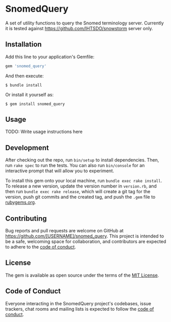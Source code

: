 # SnomedQuery

A set of utility functions to query the Snomed terminology server. Currently it is tested against https://github.com/IHTSDO/snowstorm server only. 

## Installation

Add this line to your application's Gemfile:

```ruby
gem 'snomed_query'
```

And then execute:

    $ bundle install

Or install it yourself as:

    $ gem install snomed_query

## Usage

TODO: Write usage instructions here

## Development

After checking out the repo, run `bin/setup` to install dependencies. Then, run `rake spec` to run the tests. You can also run `bin/console` for an interactive prompt that will allow you to experiment.

To install this gem onto your local machine, run `bundle exec rake install`. To release a new version, update the version number in `version.rb`, and then run `bundle exec rake release`, which will create a git tag for the version, push git commits and the created tag, and push the `.gem` file to [rubygems.org](https://rubygems.org).

## Contributing

Bug reports and pull requests are welcome on GitHub at https://github.com/[USERNAME]/snomed_query. This project is intended to be a safe, welcoming space for collaboration, and contributors are expected to adhere to the [code of conduct](https://github.com/[USERNAME]/snomed_query/blob/master/CODE_OF_CONDUCT.md).

## License

The gem is available as open source under the terms of the [MIT License](https://opensource.org/licenses/MIT).

## Code of Conduct

Everyone interacting in the SnomedQuery project's codebases, issue trackers, chat rooms and mailing lists is expected to follow the [code of conduct](https://github.com/[USERNAME]/snomed_query/blob/master/CODE_OF_CONDUCT.md).
